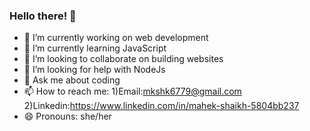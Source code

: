 ### Hello there! 👋




- 🔭 I’m currently working on web development
- 🌱 I’m currently learning JavaScript
- 👯 I’m looking to collaborate on building websites
- 🤔 I’m looking for help with NodeJs
- 💬 Ask me about coding
- 📫 How to reach me: 
1)Email:mkshk6779@gmail.com
2)Linkedin:https://www.linkedin.com/in/mahek-shaikh-5804bb237
- 😄 Pronouns: she/her


